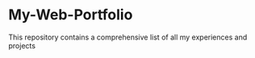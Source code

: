 # My-Web-Portfolio
This repository contains a comprehensive list of all my experiences and projects
